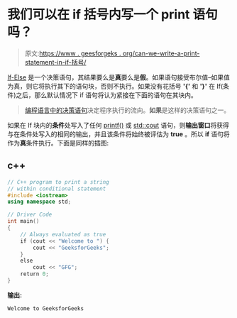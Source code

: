 # 我们可以在 if 括号内写一个 print 语句吗？

> 原文:[https://www . geesforgeks . org/can-we-write-a-print-statement-in-if-括号/](https://www.geeksforgeeks.org/can-we-write-a-print-statement-within-if-parentheses/)

[If-Else](https://www.geeksforgeeks.org/decision-making-c-c-else-nested-else/) 是一个决策语句，其结果要么是**真**要么是**假**。如果语句接受布尔值–如果值为真，则它将执行其下的语句块，否则不执行。如果没有花括号 **'{'** 和 **'}'** 在 If(条件)之后，那么默认情况下 if 语句将认为紧接在下面的语句在其块内。

> [编程语言中的决策语句](https://www.geeksforgeeks.org/top-10-programming-languages-of-the-world-2019-to-begin-with/)决定程序执行的流向。**如果**是这样的决策语句之一。

如果在 If 块内的**条件**处写入了任何 [printf()](https://www.geeksforgeeks.org/return-values-of-printf-and-scanf-in-c-cpp/) 或 [std::cout](https://www.geeksforgeeks.org/difference-between-cout-and-stdcout-in-c/) 语句，则**输出窗口**将获得与在条件处写入的相同的输出，并且该条件将始终被评估为 **true** 。所以 **if** 语句将作为**真**条件执行。下面是同样的插图:

## c++

```cpp
// C++ program to print a string
// within conditional statement
#include <iostream>
using namespace std;

// Driver Code
int main()
{
    // Always evaluated as true
    if (cout << "Welcome to ") {
        cout << "GeeksforGeeks";
    }
    else
        cout << "GFG";
    return 0;
}
```

**输出:**

```cpp
Welcome to GeeksforGeeks

```